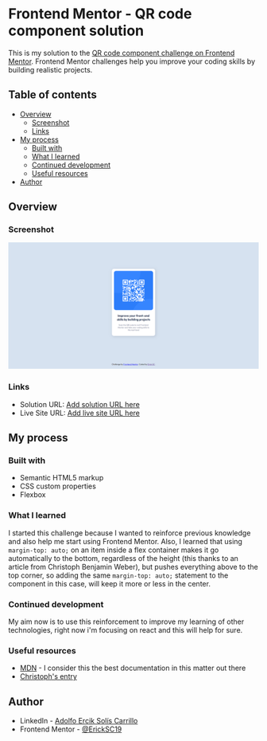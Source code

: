# Frontend Mentor - QR code component solution

This is my solution to the [QR code component challenge on Frontend Mentor](https://www.frontendmentor.io/challenges/qr-code-component-iux_sIO_H). Frontend Mentor challenges help you improve your coding skills by building realistic projects.

## Table of contents

- [Overview](#overview)
  - [Screenshot](#screenshot)
  - [Links](#links)
- [My process](#my-process)
  - [Built with](#built-with)
  - [What I learned](#what-i-learned)
  - [Continued development](#continued-development)
  - [Useful resources](#useful-resources)
- [Author](#author)

## Overview
### Screenshot

![](./images/desktop-screenshot.png)

### Links

- Solution URL: [Add solution URL here](https://your-solution-url.com)
- Live Site URL: [Add live site URL here](https://your-live-site-url.com)

## My process
### Built with

- Semantic HTML5 markup
- CSS custom properties
- Flexbox

### What I learned

I started this challenge because I wanted to reinforce previous knowledge and also help me start using Frontend Mentor. Also, I learned that using `margin-top: auto;` on an item inside a flex container makes it go automatically to the bottom, regardless of the height (this thanks to an article from Christoph Benjamin Weber), but pushes everything above to the top corner, so adding the same `margin-top: auto;` statement to the component in this case, will keep it more or less in the center.

### Continued development

My aim now is to use this reinforcement to improve my learning of other technologies, right now i'm focusing on react and this will help for sure.

### Useful resources

- [MDN](https://developer.mozilla.org/en-US/) - I consider this the best documentation in this matter out there
- [Christoph's entry](https://wetainment.com/articles/sticky-html-footer/)

## Author

- LinkedIn - [Adolfo Ercik Solís Carrillo](https://www.linkedin.com/in/adolfo-erick-sol%C3%ADs-carrillo-434159226/)
- Frontend Mentor - [@ErickSC19](https://www.frontendmentor.io/profile/ErickSC19)
